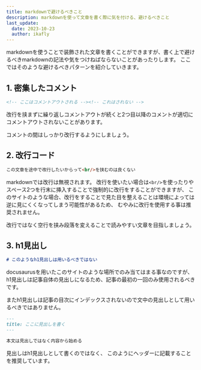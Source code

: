 ```yaml
---
title: markdownで避けるべきこと
description: markdownを使って文章を書く際に気を付ける、避けるべきこと
last_update:
  date: 2023-10-23
  author: ikafly
---
```


markdownを使うことで装飾された文章を書くことができますが、書く上で避けるべきmarkdownの記法や気をつけねばならないことがあったりします。
ここではそのような避けるべきパターンを紹介していきます。

## 1. 密集したコメント

```md
<!-- ここはコメントアウトされる --><!-- これはされない -->
```

改行を挟まずに繰り返しコメントアウトが続くと2つ目以降のコメントが適切にコメントアウトされないことがあります。

コメントの間はしっかり改行するようにしましょう。

## 2. 改行コード

```md
この文章を途中で改行したいからって<br/>を挟むのは良くない
```

markdownでは改行は無視されます。
改行を使いたい場合は`<br/>`を使ったりやスペース2つを行末に挿入することで強制的に改行をすることができますが、
このサイトのような場合、改行をすることで見た目を整えることは環境によっては逆に見にくくなってしまう可能性があるため、
むやみに改行を使用する事は推奨されません。

改行ではなく空行を挟み段落を変えることで読みやすい文章を目指しましょう。

## 3. h1見出し

```md
# このようなh1見出しは用いるべきではない
```

docusaurusを用いたこのサイトのような場所でのみ当てはまる事なのですが、
h1見出しは記事自体の見出しになるため、記事の最初の一回のみ使用されるべきです。

またh1見出しは記事の目次にインデックスされないので文中の見出しとして用いるべきではありません。

```md
---
title: ここに見出しを書く
---

本文は見出しではなく内容から始める
```

見出しはh1見出しとして書くのではなく、
このようにヘッダーに記載することを推奨しています。

